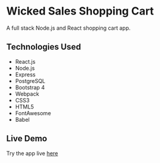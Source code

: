 # Wicked Sales Shopping Cart
A full stack Node.js and React shopping cart app.

## Technologies Used
- React.js
- Node.js
- Express
- PostgreSQL
- Bootstrap 4
- Webpack
- CSS3
- HTML5
- FontAwesome
- Babel

## Live Demo
Try the app live [here](https://wicked-sales.arlettepineda.com/)
